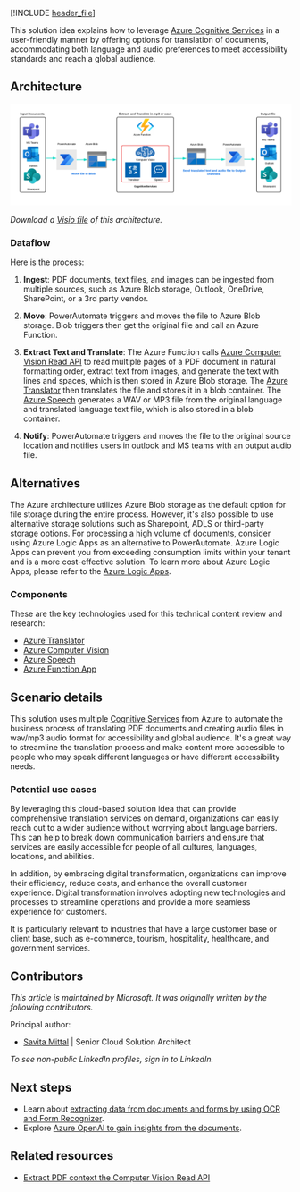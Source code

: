 [!INCLUDE [header_file](../../../includes/sol-idea-header.md)]

This solution idea explains how to leverage [Azure Cognitive Services](https://learn.microsoft.com/en-us/azure/cognitive-services/) in a user-friendly manner by offering options for translation of documents, accommodating both language and audio preferences to meet accessibility standards and reach a global audience.

## Architecture

![Diagram that shows how to ingest, extract and translate documents in language and audio.](https://github.com/msavita-cloud/architecture-center/blob/main/docs/solution-ideas/media/document-translation-for-language-and-audio-for-accessbility.png)

*Download a [Visio file](https://arch-center.azureedge.net/document-translation-for-language-and-audio-for-accessbility.vsdx) of this architecture.*

### Dataflow
 
Here is the process:

1. <B>Ingest</B>: PDF documents, text files, and images can be ingested from multiple sources, such as Azure Blob storage, Outlook, OneDrive, SharePoint, or a 3rd party vendor.

1. <B>Move</B>: PowerAutomate triggers and moves the file to Azure Blob storage. Blob triggers then get the original file and call an Azure Function.

1. <B>Extract Text and Translate</B>: The Azure Function calls [Azure Computer Vision Read API](https://learn.microsoft.com/en-us/azure/cognitive-services/Computer-vision/how-to/call-read-api) to read multiple pages of a PDF document in natural formatting order, extract text from images, and generate the text with lines and spaces, which is then stored in Azure Blob storage. The [Azure Translator](https://azure.microsoft.com/en-us/products/cognitive-services/translator/) then translates the file and stores it in a blob container. The [Azure Speech](https://azure.microsoft.com/en-us/products/cognitive-services/speech-services/) generates a WAV or MP3 file from the original language and translated language text file, which is also stored in a blob container.

1. <B>Notify</B>: PowerAutomate triggers and moves the file to the original source location and notifies users in outlook and MS teams with an output audio file.


## Alternatives
The Azure architecture utilizes Azure Blob storage as the default option for file storage during the entire process. However, it's also possible to use alternative storage solutions such as Sharepoint, ADLS or third-party storage options. For processing a high volume of documents, consider using Azure Logic Apps as an alternative to PowerAutomate. Azure Logic Apps can prevent you from exceeding consumption limits within your tenant and is a more cost-effective solution. To learn more about Azure Logic Apps, please refer to the [Azure Logic Apps](https://learn.microsoft.com/en-us/azure/logic-apps/logic-apps-overview).


### Components

These are the key technologies used for this technical content review and research:

* [Azure Translator](https://azure.microsoft.com/en-us/products/cognitive-services/translator/)
* [Azure Computer Vision](https://azure.microsoft.com/services/cognitive-services/computer-vision)
* [Azure Speech](https://azure.microsoft.com/en-us/products/cognitive-services/speech-services/)
* [Azure Function App](https://azure.microsoft.com/en-au/products/functions//)


## Scenario details

This solution uses multiple [Cognitive Services](https://learn.microsoft.com/en-us/azure/cognitive-services/) from Azure to automate the business process of translating PDF documents and creating audio files in wav/mp3 audio format for accessibility and global audience. It's a great way to streamline the translation process and make content more accessible to people who may speak different languages or have different accessibility needs.

### Potential use cases

By leveraging this cloud-based solution idea that can provide comprehensive translation services on demand, organizations can easily reach out to a wider audience without worrying about language barriers. This can help to break down communication barriers and ensure that services are easily accessible for people of all cultures, languages, locations, and abilities.

In addition, by embracing digital transformation, organizations can improve their efficiency, reduce costs, and enhance the overall customer experience. Digital transformation involves adopting new technologies and processes to streamline operations and provide a more seamless experience for customers. 

 It is particularly relevant to industries that have a large customer base or client base, such as e-commerce, tourism, hospitality, healthcare, and government services.

## Contributors

*This article is maintained by Microsoft. It was originally written by the following contributors.*

Principal author:

* [Savita Mittal](https://www.linkedin.com/in/savitamittal) | Senior Cloud Solution Architect

*To see non-public LinkedIn profiles, sign in to LinkedIn.*

## Next steps

* Learn about [extracting data from documents and forms by using OCR and Form Recognizer](/Shows/AI-Show/Extracting-Data-From-Documents-and-Forms-with-OCR-and-Form-Recognizer).
* Explore [Azure OpenAI to gain insights from the documents](https://azure.microsoft.com/en-us/products/cognitive-services/openai-service/).


## Related resources

- [Extract PDF context the Computer Vision Read API](https://learn.microsoft.com/en-us/azure/cognitive-services/Computer-vision/how-to/call-read-api)
